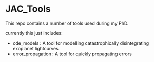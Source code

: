 # JAC_Tools
This repo contains a number of tools used during my PhD.

currently this just includes:
* cde_models : A tool for modelling catastrophically disintegrating exoplanet lightcurves
* error_propagation : A tool for quickly propagating errors
